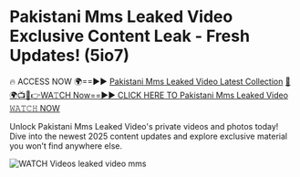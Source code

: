 # Pakistani Mms Leaked Video Exclusive Content Leak - Fresh Updates! (5io7)

🔥 ACCESS NOW 🌍==►► <a href="https://tinyurl.com/3fjeunct" rel="nofollow">Pakistani Mms Leaked Video Latest Collection</a></h3>
[🔴🌍📺📱👉WA𝚃CH Now==►► CLICK HERE TO Pakistani Mms Leaked Video 𝚆𝙰𝚃𝙲𝙷 NOW](https://tinyurl.com/3fjeunct)

Unlock Pakistani Mms Leaked Video's private videos and photos today! Dive into the newest 2025 content updates and explore exclusive material you won’t find anywhere else.


<a href="https://tinyurl.com/3fjeunct" rel="nofollow" data-target="animated-image.originalLink"><img src="https://camo.githubusercontent.com/8a4f000d20f83aca3bf7ec5f350d767afa0574a8a352519fd8cfa583a6f93a33/68747470733a2f2f692e696d6775722e636f6d2f644a486b345a712e676966" alt="WATCH Videos" data-canonical-src="https://i.imgur.com/dJHk4Zq.gif" style="max-width: 100%; display: inline-block;" data-target="animated-image.originalImage"></a>
leaked video mms